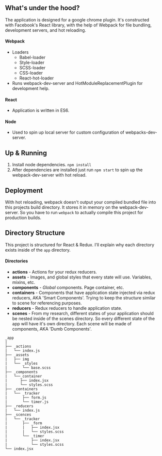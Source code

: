 ## What's under the hood?
The application is designed for a google chrome plugin. It's constructed with Facebook's React library, with the help of Webpack for file bundling, development servers, and hot reloading.

#### Webpack
- Loaders
  - Babel-loader
  - Style-loader
  - SCSS-loader
  - CSS-loader
  - React-hot-loader
- Runs webpack-dev-server and HotModuleReplacementPlugin for development help.

#### React
- Application is written in ES6.

#### Node
- Used to spin up local server for custom configuration of webpacks-dev-server.

## Up & Running
1. Install node dependencies. `npm install`
2. After dependencies are installed just run `npm start` to spin up the webpack-dev-server with hot reload.


## Deployment
With hot reloading, webpack doesn't output your compiled bundled file into this projects build directory. It stores it in memory on the webpack-dev-server. So you have to run `webpack` to actually compile this project for production builds.


## Directory Structure
This project is structured for React & Redux. I'll explain why each directory exists inside of the `app` directory.<br>
#### Directories
- **actions** - Actions for your redux reducers.
- **assets** - Images, and global styles that every state will use. Variables, mixins, etc.
- **components** - _Global_ components. Page container, etc.
- **containers** - Components that have application state injected via redux reducers, AKA 'Smart Components'. Trying to keep the structure similar to scene for referencing purposes.
- **reducers** - Redux reducers to handle application state.
- **scenes** - From my research, different states of your application should be nested inside of the scenes directory. So every different state of the app will have it's own directory. Each scene will be made of components, AKA 'Dumb Components'.



```
_app
|
├── _actions
|   └── index.js
├── _assets
|   ├── img
|   └── _styles
|       └── base.scss
├── _components
|   └──_container
|      ├── index.jsx
|      └── styles.scss
├── _containers
|   └── _tracker
|       ├── form.js
|       └── timer.js
├── _reducers
|   └── index.js
├── _scences
|   └── _tracker
|       ├── _form
|       |   ├── index.jsx
|       |   └── styles.scss
|       └── _timer
|           ├── index.jsx
|           └── styles.scss
└── index.jsx
```
